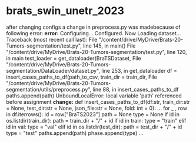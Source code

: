 # brats_swin_unetr_2023


after changing configs
a change in preprocess.py was madebecause of following error:
**error:**
Configuring...
Configured. Now Loading dataset...
Traceback (most recent call last):
  File "/content/drive/MyDrive/Brats-20-Tumors-segmentation/test.py", line 145, in <module>
    main()
  File "/content/drive/MyDrive/Brats-20-Tumors-segmentation/test.py", line 120, in main
    test_loader = get_dataloader(BraTSDataset,
  File "/content/drive/MyDrive/Brats-20-Tumors-segmentation/DataLoader/dataset.py", line 253, in get_dataloader
    df = insert_cases_paths_to_df(path_to_csv, train_dir = train_dir, 
  File "/content/drive/MyDrive/Brats-20-Tumors-segmentation/utils/preprocess.py", line 88, in insert_cases_paths_to_df
    paths.append(path)
UnboundLocalError: local variable 'path' referenced before assignment
**change:**
def insert_cases_paths_to_df(df:str, 
                             train_dir:str = None, 
                             test_dir:str = None, 
                             json_file:str = None, 
                             fold: int = 0):
    ...
    for _ , row in df.iterrows():
        id = row["BraTS2023"]
        path = None
        type = None
        if id in os.listdir(train_dir):
            path = train_dir + "/" + id
            if id in train:
                type = "train"
            elif id in val:
                type = "val"
        elif id in os.listdir(test_dir):
            path = test_dir + "/" + id
            type = "test"
        paths.append(path)
        phase.append(type)
    ...
